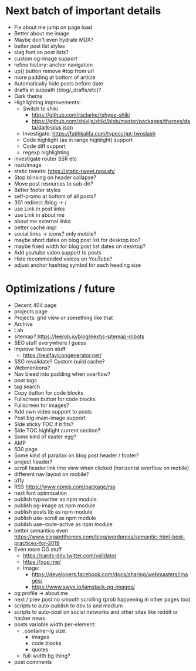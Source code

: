 # Next batch of important details

- Fix about me jump on page load
- Better about me image
- Maybe don't even hydrate MDX?
- better post list styles
- slag font on post lists?
- custom og-image support
- refine history: anchor navigation
- up() button remove #top from url
- more padding at bottom of article
- Automatically hide posts before date
- drafts in subpath (blog/\_drafts/etc)?
- Dark theme
- Highlighting improvements:
  - Switch to shiki
    - https://github.com/rsclarke/rehype-shiki
    - https://github.com/shikijs/shiki/blob/master/packages/themes/data/dark-plus.json
  - Investigate: https://fatihkalifa.com/typescript-twoslash
  - Code highlight (as in range highlight) support
  - Code diff support
  - regexp highlighting
- investigate router SSR etc
- next/image
- static tweets: https://static-tweet.now.sh/
- Stop blinking on header collapse?
- Move post resources to sub-dir?
- Better footer styles
- self-promo at bottom of all posts?
- 301 redirect /blog -> /
- use Link in post links
- use Link in about me
- about me external links
- better cache impl
- social links -> icons? only mobile?
- maybe short dates on blog post list for desktop too?
- maybe fixed width for blog post list dates on desktop?
- Add youtube video support to posts
- Hide recommended videos on YouTube?
- adjust anchor hashtag symbol for each heading size

# Optimizations / future

- Decent 404 page
- projects page
- Projects: grid view or something like that
- Archive
- Lab
- sitemap? https://leerob.io/blog/nextjs-sitemap-robots
- SEO stuff everywhere I guess
- Improve favicon stuff
  - https://realfavicongenerator.net/
- SSG revalidate? Custom build cache?
- Webmentions?
- Nav bleed into padding when overflow?
- post tags
- tag search
- Copy button for code blocks
- Fullscreen button for code blocks
- Fullscreen for images?
- Add own video support to posts
- Post big-main-image support
- Side sticky TOC if it fits?
- Side TOC highlight current section?
- Some kind of easter egg?
- AMP
- 500 page
- Some kind of parallax on blog post header / footer?
- project header?
- scroll header link into view when clicked (horizontal overflow on mobile)
- different nav layout on mobile?
- a11y
- RSS https://www.npmjs.com/package/rss
- next font optimization
- publish typewriter as npm module
- publish og-image as npm module
- publish posts lib as npm module
- publish use-scroll as npm module
- publish use-route-active as npm module
- better semantics even https://www.elegantthemes.com/blog/wordpress/semantic-html-best-practices-for-2019
- Even more OG stuff
  - https://cards-dev.twitter.com/validator
  - https://ogp.me/
  - Image:
    - https://developers.facebook.com/docs/sharing/webmasters/images/
    - https://www.swyx.io/jamstack-og-images/
- og profile -> about me
- next / prev post no smooth scrolling (prob happening in other pages too)
- scripts to auto-publish to dev.to and medium
- scripts to auto-post on social networks and other sites like reddit or hacker news
- posts variable width per-element:
  - .container-lg size:
    - images
    - code blocks
    - quotes
  - full-width bg thing?
- post comments
